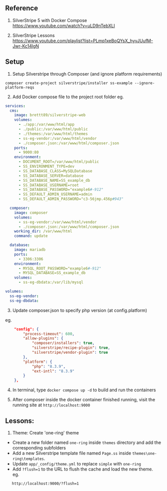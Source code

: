 ## Reference

1. SilverStripe 5 with Docker Compose \
https://www.youtube.com/watch?v=uLD9nTebXLI

2. SilverStripe Lessons \
https://www.youtube.com/playlist?list=PLmp1xeBoQYsX_hyvJUufM-Jwr-Kc14lgN


## Setup

1. Setup Silverstripe through Composer (and ignore platform requirements)

```console
composer create-project silverstripe/installer ss-example --ignore-platform-reqs
```

2. Add Docker compose file to the project root folder
eg.
```yml
services:
  cms:
    image: brettt89/silverstripe-web
    volumes:
      - ./app:/var/www/html/app
      - ./public:/var/www/html/public
      - ./themes:/var/www/html/themes
      - ss-eg-vendor:/var/www/html/vendor
      - ./composer.json:/var/www/html/composer.json
    ports:
      - 9000:80
    environment:
      - DOCUMENT_ROOT=/var/www/html/public
      - SS_ENVIRONMENT_TYPE=dev
      - SS_DATABASE_CLASS=MySQLDatabase
      - SS_DATABASE_SERVER=database
      - SS_DATABASE_NAME=SS_example_db
      - SS_DATABASE_USERNAME=root
      - SS_DATABASE_PASSWORD="example6#-912"
      - SS_DEFAULT_ADMIN_USERNAME=admin
      - SS_DEFAULT_ADMIN_PASSWORD="c3-56jmp.456p#943"

  composer:
    image: composer
    volumes:
      - ss-eg-vendor:/var/www/html/vendor
      - ./composer.json:/var/www/html/composer.json
    working_dir: /var/www/html
    command: update

  database:
    image: mariadb
    ports:
      - 3306:3306
    environment:
      - MYSQL_ROOT_PASSWORD="example6#-912"
      - MYSQL_DATABASE=SS_example_db
    volumes:
      - ss-eg-dbdata:/var/lib/mysql

volumes:
  ss-eg-vendor:
  ss-eg-dbdata:
```

3. Update composer.json to specify php version (at config.platform)

eg.
```json
    "config": {
        "process-timeout": 600,
        "allow-plugins": {
            "composer/installers": true,
            "silverstripe/recipe-plugin": true,
            "silverstripe/vendor-plugin": true
        },
        "platform": {
            "php": "8.3.9",
            "ext-intl": "8.3.9"
        }
    },
```

4. In terminal, type `docker compose up -d` to build and run the containers

5. After composer inside the docker container finished running, visit the running site at `http://localhost:9000`


## Lessons:

1. Theme: Create 'one-ring' theme
  - Create a new folder named `one-ring` inside `themes` directory and add the corresponding subfolders
  - Add a new Silverstripe template file named `Page.ss` inside `themes\one-ring\templates`.
  - Update `app/_config/theme.yml` to replace `simple` with `one-ring`
  - Add `?flush=1` to the URL to flush the cache and load the new theme. \
  eg.
  ```
     http://localhost:9000/?flush=1
  ```
  